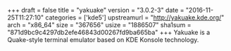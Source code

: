 +++
draft = false
title = "yakuake"
version = "3.0.2-3"
date = "2016-11-25T11:27:10"
categories = ['kde5']
upstreamurl = "http://yakuake.kde.org/"
arch = "x86_64"
size = "367656"
usize = "1886507"
sha1sum = "871d9bc9c4297db2efe46843d00267fd9ba665ba"
+++
Yakuake is a Quake-style terminal emulator based on KDE Konsole technology.